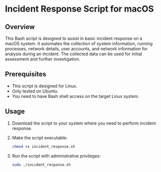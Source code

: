 # Incident Response Script for macOS

## Overview
This Bash script is designed to assist in basic incident response on a macOS system. It automates the collection of system information, running processes, network details, user accounts, and network information for analysis during an incident. The collected data can be used for initial assessment and further investigation.

## Prerequisites
- This script is designed for Linux.
- Only tested on Ubuntu.
- You need to have Bash shell access on the target Linux system.

## Usage
1. Download the script to your system where you need to perform incident response.

2. Make the script executable:
   ```bash
   chmod +x incident_response.sh
3. Run the script with administrative privileges:
    ```bash
    sudo ./incident_response.sh
